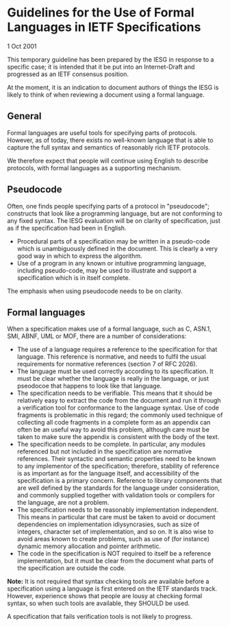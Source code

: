 Guidelines for the Use of Formal Languages in IETF Specifications
=================================================================

1 Oct 2001

This temporary guideline has been prepared by the IESG in response to a specific case; it is intended that it be put into an Internet-Draft and progressed as an IETF consensus position.

At the moment, it is an indication to document authors of things the IESG is likely to think of when reviewing a document using a formal language. 

General
-------

Formal languages are useful tools for specifying parts of protocols. However, as of today, there exists no well-known language that is able to capture the full syntax and semantics of reasonably rich IETF protocols. 

We therefore expect that people will continue using English to describe protocols, with formal languages as a supporting mechanism. 

Pseudocode
----------

Often, one finds people specifying parts of a protocol in "pseudocode"; constructs that look like a programming language, but are not conforming to any fixed syntax. The IESG evaluation will be on clarity of specification, just as if the specification had been in English. 

* Procedural parts of a specification may be written in a pseudo-code which is unambiguously defined in the document. This is clearly a very good way in which to express the algorithm.
* Use of a program in any known or intuitive programming language, including pseudo-code, may be used to illustrate and support a specification which is in itself complete.

The emphasis when using pseudocode needs to be on clarity. 

Formal languages
----------------

When a specification makes use of a formal language, such as C, ASN.1, SMI, ABNF, UML or MOF, there are a number of considerations: 

* The use of a language requires a reference to the specification for that language. This reference is normative, and needs to fulfil the usual requirements for normative references (section 7 of RFC 2026).
* The language must be used correctly according to its specification. It must be clear whether the language is really in the language, or just pseodocoe that happens to look like that language.
* The specification needs to be verifiable. This means that it should be relatively easy to extract the code from the document and run it through a verification tool for conformance to the language syntax. Use of code fragments is problematic in this regard; the commonly used technique of collecting all code fragments in a complete form as an appendix can often be an useful way to avoid this problem, although care must be taken to make sure the appendix is consistent with the body of the text.
* The specification needs to be complete. In particular, any modules referenced but not included in the specification are normative references. Their syntactic and semantic properties need to be known to any implementor of the specification; therefore, stability of reference is as important as for the language itself, and accessibility of the specification is a primary concern. Reference to library components that are well defined by the standards for the language under consideration, and commonly supplied together with validation tools or compilers for the language, are not a problem.
* The specification needs to be reasonably implementation independent. This means in particular that care must be taken to avoid or document dependencies on implementation idiysyncrasies, such as size of integers, character set of implementation, and so on. It is also wise to avoid areas known to create problems, such as use of (for instance) dynamic memory allocation and pointer arithmetic.
* The code in the specification is NOT required to itself be a reference implementation, but it must be clear from the document what parts of the specification are outside the code.

**Note:** It is not required that syntax checking tools are available before a specification using a language is first entered on the IETF standards track. However, experience shows that people are lousy at checking formal syntax, so when such tools are available, they SHOULD be used.

A specification that fails verification tools is not likely to progress. 

  
